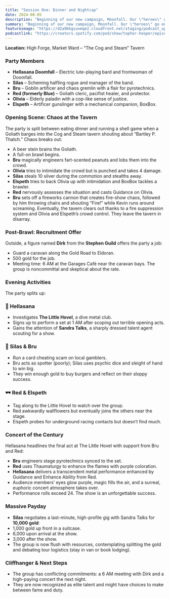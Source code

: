 ```yaml
---
title: "Session One: Dinner and Nightcap"
date: 2024-08-05
description: "Beginning of our new campaign, Moonfall. Our \"heroes\" go on a night out into the city of Highforge."
summary: "Beginning of our new campaign, Moonfall. Our \"heroes\" go on a night out into the city of Highforge."
featureimage: "https://d2a9bkgsuxmqe2.cloudfront.net/staging/podcast_uploaded_episode400/41448639/41448639-1722888138489-a7a4bde8e442a.jpg"
podcastlink: "https://creators.spotify.com/pod/show/topher-hooper/episodes/C4-E1-Dinner-and-Nightcap-e2mrnbk"
---
```


**Location:** High Forge, Market Ward – “The Cog and Steam” Tavern
### Party Members
- **Hellasana Doomfall** – Electric lute-playing bard and frontwoman of Doomfall.
- **Silas** – Scheming halfling rogue and manager of the band.
- **Bru** – Goblin artificer and chaos gremlin with a flair for pyrotechnics.
- **Red (formerly Blue)** – Goliath cleric, pacifist healer, and protector.
- **Olivia** – Elderly paladin with a cop-like sense of justice.
- **Elspeth** – Artificer gunslinger with a mechanical companion, BoxBox.
### Opening Scene: Chaos at the Tavern
The party is split between eating dinner and running a shell game when a Goliath barges into the Cog and Steam tavern shouting about “Bartley P. Thatch.” Chaos breaks out:
- A beer stein brains the Goliath.
- A full-on brawl begins.
- **Bru** magically engineers fart-scented peanuts and lobs them into the crowd.
- **Olivia** tries to intimidate the crowd but is punched and takes 4 damage.
- **Silas** steals 10 silver during the commotion and stealths away.
- **Elspeth** tries to back Olivia up with intimidation and BoxBox tackles a brawler.
- **Red** nervously assesses the situation and casts Guidance on Olivia.
- **Bru** sets off a fireworks cannon that creates fire-show chaos, followed by him throwing chairs and shouting “Fire!” while Kevin runs around screaming.
Eventually, the tavern clears out thanks to a fire suppression system and Olivia and Elspeth’s crowd control. They leave the tavern in disarray.
### Post-Brawl: Recruitment Offer
Outside, a figure named **Dirk** from the **Stephen Guild** offers the party a job:
- Guard a caravan along the Gold Road to Eldoran.
- 500 gold for the job.
- Meeting time: 6 AM at the Garages Café near the caravan bays.
The group is noncommittal and skeptical about the rate.
### Evening Activities
The party splits up:
### 🎸 Hellasana
- Investigates **The Little Hovel**, a dive metal club.
- Signs up to perform a set at 1 AM after scoping out terrible opening acts.
- Gains the attention of **Sandra Talks**, a sharply dressed talent agent scouting for a show.
### 🎲 Silas & Bru
- Run a card cheating scam on local gamblers.
- Bru acts as spotter (poorly); Silas uses psychic dice and sleight of hand to win big.
- They win enough gold to buy burgers and reflect on their sloppy success.
### 🕶️ Red & Elspeth
- Tag along to the Little Hovel to watch over the group.
- Red awkwardly wallflowers but eventually joins the others near the stage.
- Elspeth probes for underground racing contacts but doesn’t find much.
### Concert of the Century
Hellasana headlines the final act at The Little Hovel with support from Bru and Red:
- **Bru** engineers stage pyrotechnics synced to the set.
- **Red** uses Thaumaturgy to enhance the flames with purple coloration.
- **Hellasana** delivers a transcendent metal performance enhanced by Guidance and Enhance Ability from Red.
- Audience members’ eyes glow purple, magic fills the air, and a surreal, euphoric concert atmosphere takes over.
- Performance rolls exceed 24. The show is an unforgettable success.
### Massive Payday
- **Silas** negotiates a last-minute, high-profile gig with Sandra Talks for **10,000 gold**:
- 1,000 gold up front in a suitcase.
- 6,000 upon arrival at the show.
- 3,000 after the show.
- The group is now flush with resources, contemplating splitting the gold and debating tour logistics (stay in van or book lodging).
### Cliffhanger & Next Steps
- The group has conflicting commitments: a 6 AM meeting with Dirk and a high-paying concert the next night.
- They are now recognized as elite talent and might have choices to make between fame and duty.
